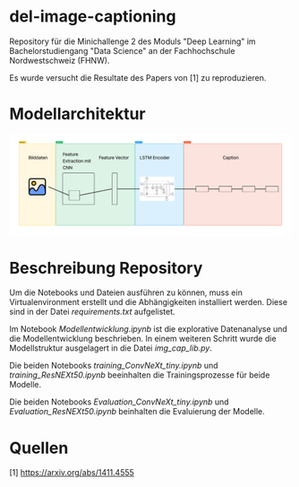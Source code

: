 # del-image-captioning

Repository für die Minichallenge 2 des Moduls "Deep Learning" im Bachelorstudiengang "Data Science" an der Fachhochschule Nordwestschweiz (FHNW).

Es wurde versucht die Resultate des Papers von [1] zu reproduzieren. 

# Modellarchitektur
![Modellarchitektur](Netzwerkarchitektur-mc2-del.jpg)

# Beschreibung Repository

Um die Notebooks und Dateien ausführen zu können, muss ein Virtualenvironment erstellt und die Abhängigkeiten installiert werden. Diese sind in der Datei *requirements.txt* aufgelistet.

Im Notebook *Modellentwicklung.ipynb* ist die explorative Datenanalyse und die Modellentwicklung beschrieben. In einem weiteren Schritt wurde die Modellstruktur ausgelagert in die Datei *img_cap_lib.py*.

Die beiden Notebooks *training_ConvNeXt_tiny.ipynb* und *training_ResNEXt50.ipynb* beeinhalten die Trainingsprozesse für beide Modelle. 

Die beiden Notebooks *Evaluation_ConvNeXt_tiny.ipynb* und *Evaluation_ResNEXt50.ipynb* beinhalten die Evaluierung der Modelle.

# Quellen

[1] https://arxiv.org/abs/1411.4555